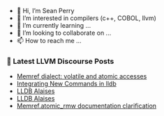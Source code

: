 - 👋 Hi, I’m Sean Perry
- 👀 I’m interested in compilers (c++, COBOL, llvm)
- 🌱 I’m currently learning ...
- 💞️ I’m looking to collaborate on ...
- 📫 How to reach me ...

<!---
s66perry/s66perry is a ✨ special ✨ repository because its `README.md` (this file) appears on your GitHub profile.
You can click the Preview link to take a look at your changes.
--->
### 📕 Latest LLVM Discourse Posts

<!-- DISCOURSE-LLVM:START -->
- [Memref dialect: volatile and atomic accesses](https://discourse.llvm.org/t/memref-dialect-volatile-and-atomic-accesses/73805#post_1)
- [Integrating New Commands in lldb](https://discourse.llvm.org/t/integrating-new-commands-in-lldb/73476#post_5)
- [LLDB Alaises](https://discourse.llvm.org/t/lldb-alaises/73804#post_2)
- [LLDB Alaises](https://discourse.llvm.org/t/lldb-alaises/73804#post_1)
- [Memref.atomic_rmw documentation clarification](https://discourse.llvm.org/t/memref-atomic-rmw-documentation-clarification/73802#post_1)
<!-- DISCOURSE-LLVM:END -->

